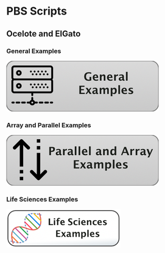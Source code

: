 # PBS Scripts
## Ocelote and ElGato

### General Examples
![](/Images/general-examples-button.png)

### Array and Parallel Examples
![](/Images/parallel-and-array.png)

### Life Sciences Examples
![](/Images/life-sciences-button.png)

